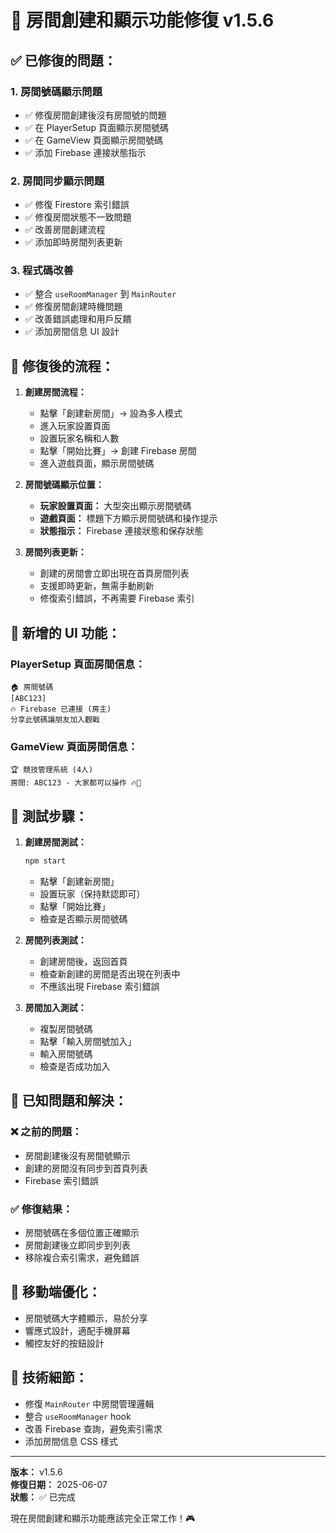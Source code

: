 # 🔧 房間創建和顯示功能修復 v1.5.6

## ✅ **已修復的問題：**

### 1. **房間號碼顯示問題** 
- ✅ 修復房間創建後沒有房間號的問題
- ✅ 在 PlayerSetup 頁面顯示房間號碼
- ✅ 在 GameView 頁面顯示房間號碼
- ✅ 添加 Firebase 連接狀態指示

### 2. **房間同步顯示問題**
- ✅ 修復 Firestore 索引錯誤
- ✅ 修復房間狀態不一致問題
- ✅ 改善房間創建流程
- ✅ 添加即時房間列表更新

### 3. **程式碼改善**
- ✅ 整合 `useRoomManager` 到 `MainRouter`
- ✅ 修復房間創建時機問題
- ✅ 改善錯誤處理和用戶反饋
- ✅ 添加房間信息 UI 設計

## 🔄 **修復後的流程：**

1. **創建房間流程：**
   - 點擊「創建新房間」→ 設為多人模式
   - 進入玩家設置頁面
   - 設置玩家名稱和人數
   - 點擊「開始比賽」→ 創建 Firebase 房間
   - 進入遊戲頁面，顯示房間號碼

2. **房間號碼顯示位置：**
   - **玩家設置頁面：** 大型突出顯示房間號碼
   - **遊戲頁面：** 標題下方顯示房間號碼和操作提示
   - **狀態指示：** Firebase 連接狀態和保存狀態

3. **房間列表更新：**
   - 創建的房間會立即出現在首頁房間列表
   - 支援即時更新，無需手動刷新
   - 修復索引錯誤，不再需要 Firebase 索引

## 🎨 **新增的 UI 功能：**

### PlayerSetup 頁面房間信息：
```
🏠 房間號碼
[ABC123]
🔥 Firebase 已連接 (房主)
分享此號碼讓朋友加入觀戰
```

### GameView 頁面房間信息：
```
🏆 競技管理系統 (4人)
房間: ABC123 - 大家都可以操作 🔥💾
```

## 🧪 **測試步驟：**

1. **創建房間測試：**
   ```bash
   npm start
   ```
   - 點擊「創建新房間」
   - 設置玩家（保持默認即可）
   - 點擊「開始比賽」
   - 檢查是否顯示房間號碼

2. **房間列表測試：**
   - 創建房間後，返回首頁
   - 檢查新創建的房間是否出現在列表中
   - 不應該出現 Firebase 索引錯誤

3. **房間加入測試：**
   - 複製房間號碼
   - 點擊「輸入房間號加入」
   - 輸入房間號碼
   - 檢查是否成功加入

## 🐛 **已知問題和解決：**

### ❌ 之前的問題：
- 房間創建後沒有房間號顯示
- 創建的房間沒有同步到首頁列表
- Firebase 索引錯誤

### ✅ 修復結果：
- 房間號碼在多個位置正確顯示
- 房間創建後立即同步到列表
- 移除複合索引需求，避免錯誤

## 📱 **移動端優化：**
- 房間號碼大字體顯示，易於分享
- 響應式設計，適配手機屏幕
- 觸控友好的按鈕設計

## 🔧 **技術細節：**
- 修復 `MainRouter` 中房間管理邏輯
- 整合 `useRoomManager` hook
- 改善 Firebase 查詢，避免索引需求
- 添加房間信息 CSS 樣式

---

**版本：** v1.5.6  
**修復日期：** 2025-06-07  
**狀態：** ✅ 已完成

現在房間創建和顯示功能應該完全正常工作！🎮
